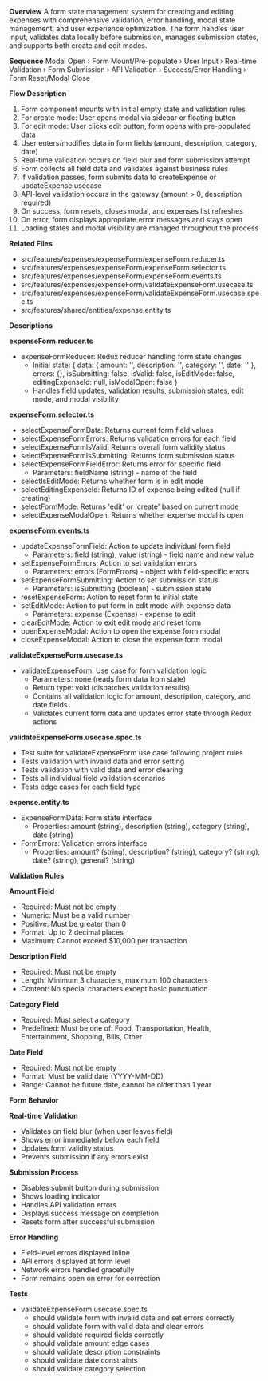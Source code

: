 **Overview**
A form state management system for creating and editing expenses with comprehensive validation, error handling, modal state management, and user experience optimization. The form handles user input, validates data locally before submission, manages submission states, and supports both create and edit modes.

**Sequence**
Modal Open › Form Mount/Pre-populate › User Input › Real-time Validation › Form Submission › API Validation › Success/Error Handling › Form Reset/Modal Close

**Flow Description**
1. Form component mounts with initial empty state and validation rules
2. For create mode: User opens modal via sidebar or floating button
3. For edit mode: User clicks edit button, form opens with pre-populated data
4. User enters/modifies data in form fields (amount, description, category, date)
5. Real-time validation occurs on field blur and form submission attempt
6. Form collects all field data and validates against business rules
7. If validation passes, form submits data to createExpense or updateExpense usecase
8. API-level validation occurs in the gateway (amount > 0, description required)
9. On success, form resets, closes modal, and expenses list refreshes
10. On error, form displays appropriate error messages and stays open
11. Loading states and modal visibility are managed throughout the process

**Related Files**
- src/features/expenses/expenseForm/expenseForm.reducer.ts
- src/features/expenses/expenseForm/expenseForm.selector.ts
- src/features/expenses/expenseForm/expenseForm.events.ts
- src/features/expenses/expenseForm/validateExpenseForm.usecase.ts
- src/features/expenses/expenseForm/validateExpenseForm.usecase.spec.ts
- src/features/shared/entities/expense.entity.ts

**Descriptions**

**expenseForm.reducer.ts**
- expenseFormReducer: Redux reducer handling form state changes
  - Initial state: { data: { amount: '', description: '', category: '', date: '' }, errors: {}, isSubmitting: false, isValid: false, isEditMode: false, editingExpenseId: null, isModalOpen: false }
  - Handles field updates, validation results, submission states, edit mode, and modal visibility

**expenseForm.selector.ts**
- selectExpenseFormData: Returns current form field values
- selectExpenseFormErrors: Returns validation errors for each field
- selectExpenseFormIsValid: Returns overall form validity status
- selectExpenseFormIsSubmitting: Returns form submission status
- selectExpenseFormFieldError: Returns error for specific field
  - Parameters: fieldName (string) - name of the field
- selectIsEditMode: Returns whether form is in edit mode
- selectEditingExpenseId: Returns ID of expense being edited (null if creating)
- selectFormMode: Returns 'edit' or 'create' based on current mode
- selectExpenseModalOpen: Returns whether expense modal is open

**expenseForm.events.ts**
- updateExpenseFormField: Action to update individual form field
  - Parameters: field (string), value (string) - field name and new value
- setExpenseFormErrors: Action to set validation errors
  - Parameters: errors (FormErrors) - object with field-specific errors
- setExpenseFormSubmitting: Action to set submission status
  - Parameters: isSubmitting (boolean) - submission state
- resetExpenseForm: Action to reset form to initial state
- setEditMode: Action to put form in edit mode with expense data
  - Parameters: expense (Expense) - expense to edit
- clearEditMode: Action to exit edit mode and reset form
- openExpenseModal: Action to open the expense form modal
- closeExpenseModal: Action to close the expense form modal

**validateExpenseForm.usecase.ts**
- validateExpenseForm: Use case for form validation logic
  - Parameters: none (reads form data from state)
  - Return type: void (dispatches validation results)
  - Contains all validation logic for amount, description, category, and date fields
  - Validates current form data and updates error state through Redux actions

**validateExpenseForm.usecase.spec.ts**
- Test suite for validateExpenseForm use case following project rules
- Tests validation with invalid data and error setting
- Tests validation with valid data and error clearing
- Tests all individual field validation scenarios
- Tests edge cases for each field type

**expense.entity.ts**
- ExpenseFormData: Form state interface
  - Properties: amount (string), description (string), category (string), date (string)
- FormErrors: Validation errors interface
  - Properties: amount? (string), description? (string), category? (string), date? (string), general? (string)

**Validation Rules**

**Amount Field**
- Required: Must not be empty
- Numeric: Must be a valid number
- Positive: Must be greater than 0
- Format: Up to 2 decimal places
- Maximum: Cannot exceed $10,000 per transaction

**Description Field**
- Required: Must not be empty
- Length: Minimum 3 characters, maximum 100 characters
- Content: No special characters except basic punctuation

**Category Field**
- Required: Must select a category
- Predefined: Must be one of: Food, Transportation, Health, Entertainment, Shopping, Bills, Other

**Date Field**
- Required: Must not be empty
- Format: Must be valid date (YYYY-MM-DD)
- Range: Cannot be future date, cannot be older than 1 year

**Form Behavior**

**Real-time Validation**
- Validates on field blur (when user leaves field)
- Shows error immediately below each field
- Updates form validity status
- Prevents submission if any errors exist

**Submission Process**
- Disables submit button during submission
- Shows loading indicator
- Handles API validation errors
- Displays success message on completion
- Resets form after successful submission

**Error Handling**
- Field-level errors displayed inline
- API errors displayed at form level
- Network errors handled gracefully
- Form remains open on error for correction

**Tests**
- validateExpenseForm.usecase.spec.ts
  - should validate form with invalid data and set errors correctly
  - should validate form with valid data and clear errors
  - should validate required fields correctly
  - should validate amount edge cases
  - should validate description constraints
  - should validate date constraints
  - should validate category selection